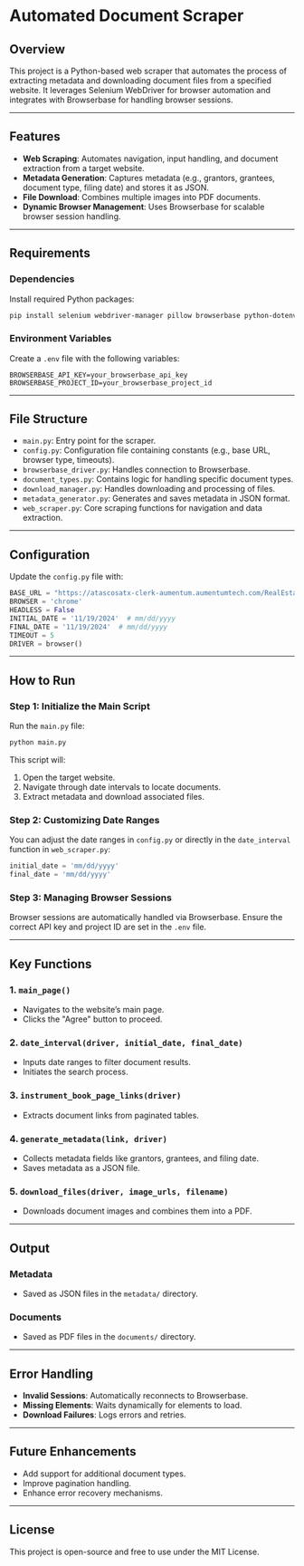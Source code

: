 
# Automated Document Scraper

## Overview

This project is a Python-based web scraper that automates the process of extracting metadata and downloading document files from a specified website. It leverages Selenium WebDriver for browser automation and integrates with Browserbase for handling browser sessions.

---

## Features

- **Web Scraping**: Automates navigation, input handling, and document extraction from a target website.
- **Metadata Generation**: Captures metadata (e.g., grantors, grantees, document type, filing date) and stores it as JSON.
- **File Download**: Combines multiple images into PDF documents.
- **Dynamic Browser Management**: Uses Browserbase for scalable browser session handling.

---

## Requirements

### Dependencies

Install required Python packages:

```bash
pip install selenium webdriver-manager pillow browserbase python-dotenv requests
```

### Environment Variables

Create a `.env` file with the following variables:

```env
BROWSERBASE_API_KEY=your_browserbase_api_key
BROWSERBASE_PROJECT_ID=your_browserbase_project_id
```

---

## File Structure

- `main.py`: Entry point for the scraper.
- `config.py`: Configuration file containing constants (e.g., base URL, browser type, timeouts).
- `browserbase_driver.py`: Handles connection to Browserbase.
- `document_types.py`: Contains logic for handling specific document types.
- `download_manager.py`: Handles downloading and processing of files.
- `metadata_generator.py`: Generates and saves metadata in JSON format.
- `web_scraper.py`: Core scraping functions for navigation and data extraction.

---

## Configuration

Update the `config.py` file with:

```python
BASE_URL = "https://atascosatx-clerk-aumentum.aumentumtech.com/RealEstate/SearchEntry.aspx"
BROWSER = 'chrome'
HEADLESS = False
INITIAL_DATE = '11/19/2024'  # mm/dd/yyyy
FINAL_DATE = '11/19/2024'  # mm/dd/yyyy
TIMEOUT = 5
DRIVER = browser()
```

---

## How to Run

### Step 1: Initialize the Main Script

Run the `main.py` file:

```bash
python main.py
```

This script will:
1. Open the target website.
2. Navigate through date intervals to locate documents.
3. Extract metadata and download associated files.

### Step 2: Customizing Date Ranges

You can adjust the date ranges in `config.py` or directly in the `date_interval` function in `web_scraper.py`:

```python
initial_date = 'mm/dd/yyyy'
final_date = 'mm/dd/yyyy'
```

### Step 3: Managing Browser Sessions

Browser sessions are automatically handled via Browserbase. Ensure the correct API key and project ID are set in the `.env` file.

---

## Key Functions

### 1. `main_page()`
- Navigates to the website’s main page.
- Clicks the "Agree" button to proceed.

### 2. `date_interval(driver, initial_date, final_date)`
- Inputs date ranges to filter document results.
- Initiates the search process.

### 3. `instrument_book_page_links(driver)`
- Extracts document links from paginated tables.

### 4. `generate_metadata(link, driver)`
- Collects metadata fields like grantors, grantees, and filing date.
- Saves metadata as a JSON file.

### 5. `download_files(driver, image_urls, filename)`
- Downloads document images and combines them into a PDF.

---

## Output

### Metadata
- Saved as JSON files in the `metadata/` directory.

### Documents
- Saved as PDF files in the `documents/` directory.

---

## Error Handling

- **Invalid Sessions**: Automatically reconnects to Browserbase.
- **Missing Elements**: Waits dynamically for elements to load.
- **Download Failures**: Logs errors and retries.

---

## Future Enhancements

- Add support for additional document types.
- Improve pagination handling.
- Enhance error recovery mechanisms.

---

## License

This project is open-source and free to use under the MIT License.
